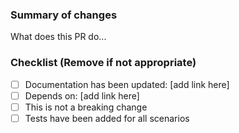 ### Summary of changes
What does this PR do...

### Checklist (Remove if not appropriate)

- [ ] Documentation has been updated: [add link here]
- [ ] Depends on: [add link here]
- [ ] This is not a breaking change
- [ ] Tests have been added for all scenarios
